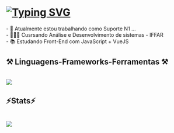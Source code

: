 
<h1 align="start">
<a href="https://git.io/typing-svg"><img src="https://readme-typing-svg.herokuapp.com?font=ubuntu&size=25&pause=800&color=F7F7F7&width=435&lines=Ol%C3%A1%2C+eu+sou+Gabriel%F0%9F%91%8B%F0%9F%8F%BB;Desenvolvedor+Front-End" alt="Typing SVG" /></a>
</h1>

<div  align="start" >
  - 🔭 Atualmente estou trabalhando como Suporte N1 ...
  <br>
- 👨🏻‍🎓 Cusrsando Análise e Desenvolvimento de sistemas - IFFAR
    <br>
- 📚 Estudando Front-End com JavaScript + VueJS
</div>

<div>
<h2 align="start" >⚒️ Linguagens-Frameworks-Ferramentas ⚒️</h2>
 <br> 
</div>

<div align="start" >
  <img src="https://skillicons.dev/icons?i=html,css,javascript,vue,bootstrap,mysql,vscode,github,git,obsidian," />
</div>

<h2 align="start" >⚡Stats⚡</h2>
<br>
<div align="start" >
  <picture>
  <source
    srcset="https://github-readme-stats.vercel.app/api?username=gabriel-cardoso23&show_icons=true&theme=dark"
    media="(prefers-color-scheme: dark)"
  />
  <source
    srcset="https://github-readme-stats.vercel.app/api?username=gabriel-cardoso23&show_icons=true"
    media="(prefers-color-scheme: light), (prefers-color-scheme: no-preference)"
  />
  <img src="https://github-readme-stats.vercel.app/api?username=gabriel-cardoso23&show_icons=true" />
</picture>
</div>
<br>

